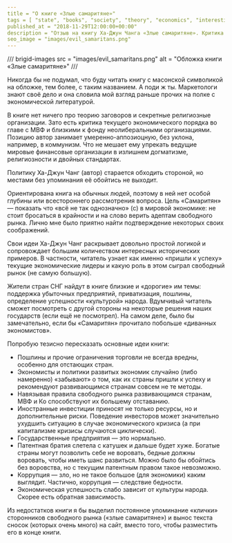 ```yaml
---
title = "О книге «Злые самаритяне»"
tags = [ "state", "books", "society", "theory", "economics", "interesting"]
published_at = "2018-11-29T12:00:00+00:00"
description = "Отзыв на книгу Ха-Джун Чанга «Злые самаритяне». Критика современной экономики, рекомендации для развивающихся стран, много исторических примеров."
seo_image = "images/evil_samaritans.png"
---
```


/// brigid-images
src = "images/evil_samaritans.png"
alt = "Обложка книги «Злые самаритяне»"
///

Никогда бы не подумал, что буду читать книгу с масонской символикой на обложке, тем более, с таким названием. А поди ж ты. Маркетологи знают своё дело и она словила мой взгляд раньше прочих на полке с экономической литературой.

В книге нет ничего про теорию заговоров и секретные религиозные организации. Зато есть критика текущего экономического порядка во главе с МВФ и близкими к фонду неолиберальными организациями. Позицию автор занимает умеренно-аппозиоцную, без уклона, например, в коммунизм. Что не мешает ему упрекать ведущие мировые финансовые организации в излишнем догматизме, религиозности и двойных стандартах.

Политику Ха-Джун Чанг (автор) старается обходить стороной, но местами без упоминания её обойтись не выходит.

Ориентирована книга на обычных людей, поэтому в ней нет особой глубины или всестороннего рассмотрения вопроса. Цель «Самаритян» — показать что «всё не так однозначно» (с) в мировой экономике: не стоит бросаться в крайности и на слово верить адептам свободного рынка. Лично мне было приятно найти подтверждение некоторых своих соображений.

<!-- more -->

Свои идеи Ха-Джун Чанг раскрывает довольно простой логикой и сопровождает большим количеством интересных исторических примеров. В частности, читатель узнает как именно «пришли к успеху» текущие экономические лидеры и какую роль в этом сыграл свободный рынок (не самую большую).

Жители стран СНГ найдут в книге близкие и «дорогие» им темы: поддержка убыточных предприятий, приватизация, пошлины, определение успешности «культурой» народа. Вдумчивый читатель сможет посмотреть с другой стороны на некоторые решения наших государств (если ещё не посмотрел). На самом деле, было бы замечательно, если бы «Самаритян» прочитало побольше «диванных экономистов».

Попробую тезисно пересказать основные идеи книги:

- Пошлины и прочие ограничения торговли не всегда вредны, особенно для отстающих стран.
- Экономисты и политики развитых экономик случайно (либо намеренно) «забывают» о том, как их страны пришли к успеху и рекомендуют развивающимся странам совсем не те методы.
- Навязывая правила свободного рынка развивающимся странам, МВФ и Ко способствуют их большему отставанию.
- Иностранные инвестиции приносят не только ресурсы, но и дополнительные риски. Поведение инвесторов может значительно ухудшить ситуацию в случае экономического кризиса (а при капитализме кризисы случаются циклически).
- Государственные предприятия — это нормально.
- Патентная братия слетела с катушек и дальше будет хуже. Богатые страны могут позволить себе не воровать, бедные должны воровать, чтобы иметь шанс развиться. Можно было бы обойтись без воровства, но с текущим патентным правом такое невозможно.
- Коррупция — зло, но не такое большое (для экономики) каким выглядит. Частично, коррупция — следствие бедности.
- Экономическая успешность слабо зависит от культуры народа. Скорее есть обратная зависимость.

Из недостатков книги я бы выделил постоянное упоминание «клички» сторонников свободного рынка («злые самаритяне») и вынос текста сносок (которых очень много) на сайт, вместо того, чтобы разместить его в конце книги.
